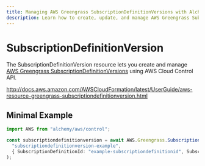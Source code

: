 ```yaml
---
title: Managing AWS Greengrass SubscriptionDefinitionVersions with Alchemy
description: Learn how to create, update, and manage AWS Greengrass SubscriptionDefinitionVersions using Alchemy Cloud Control.
---
```


# SubscriptionDefinitionVersion

The SubscriptionDefinitionVersion resource lets you create and manage [AWS Greengrass SubscriptionDefinitionVersions](https://docs.aws.amazon.com/greengrass/latest/userguide/) using AWS Cloud Control API.

http://docs.aws.amazon.com/AWSCloudFormation/latest/UserGuide/aws-resource-greengrass-subscriptiondefinitionversion.html

## Minimal Example

```ts
import AWS from "alchemy/aws/control";

const subscriptiondefinitionversion = await AWS.Greengrass.SubscriptionDefinitionVersion(
  "subscriptiondefinitionversion-example",
  { SubscriptionDefinitionId: "example-subscriptiondefinitionid", Subscriptions: [] }
);
```

